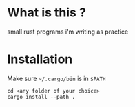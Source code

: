 # What is this ?
small rust programs i'm writing as practice
# Installation
Make sure `~/.cargo/bin` is in `$PATH`
```
cd <any folder of your choice>
cargo install --path .
```
